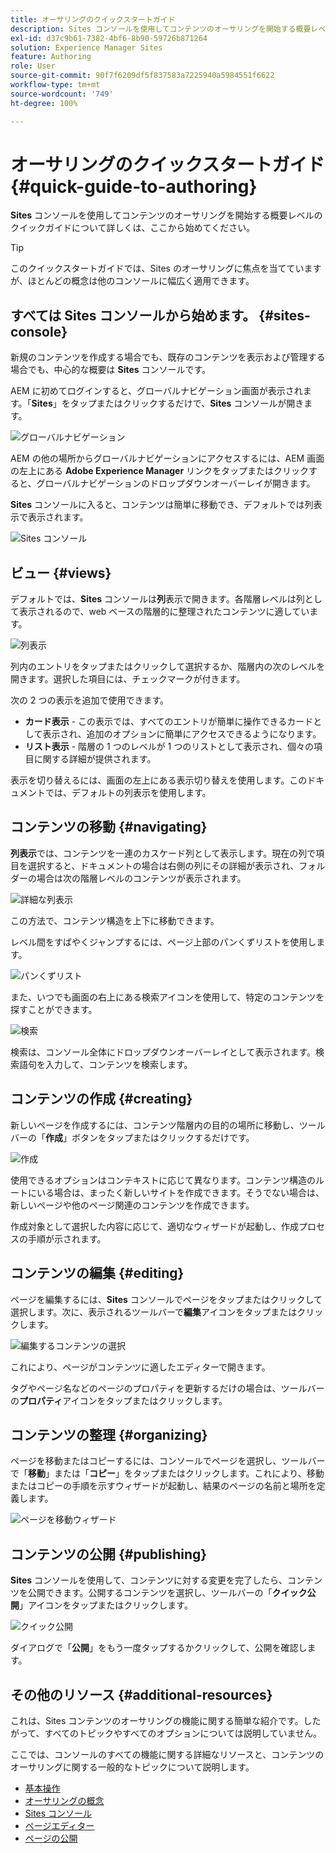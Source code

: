 ```yaml
---
title: オーサリングのクイックスタートガイド
description: Sites コンソールを使用してコンテンツのオーサリングを開始する概要レベルのクイックガイドについて詳しくは、ここから始めてください。
exl-id: d37c9b61-7382-4bf6-8b90-59726b871264
solution: Experience Manager Sites
feature: Authoring
role: User
source-git-commit: 90f7f6209df5f837583a7225940a5984551f6622
workflow-type: tm+mt
source-wordcount: '749'
ht-degree: 100%

---
```



# オーサリングのクイックスタートガイド {#quick-guide-to-authoring}

**Sites** コンソールを使用してコンテンツのオーサリングを開始する概要レベルのクイックガイドについて詳しくは、ここから始めてください。

>[!TIP]
>
>このクイックスタートガイドでは、Sites のオーサリングに焦点を当てていますが、ほとんどの概念は他のコンソールに幅広く適用できます。

## すべては Sites コンソールから始めます。 {#sites-console}

新規のコンテンツを作成する場合でも、既存のコンテンツを表示および管理する場合でも、中心的な概要は **Sites** コンソールです。

AEM に初めてログインすると、グローバルナビゲーション画面が表示されます。「**Sites**」をタップまたはクリックするだけで、**Sites** コンソールが開きます。

![グローバルナビゲーション](assets/getting-started-global-navigation.png)

AEM の他の場所からグローバルナビゲーションにアクセスするには、AEM 画面の左上にある **Adobe Experience Manager** リンクをタップまたはクリックすると、グローバルナビゲーションのドロップダウンオーバーレイが開きます。

**Sites** コンソールに入ると、コンテンツは簡単に移動でき、デフォルトでは列表示で表示されます。

![Sites コンソール](assets/getting-started-sites-console.png)

## ビュー {#views}

デフォルトでは、**Sites** コンソールは&#x200B;**列**&#x200B;表示で開きます。各階層レベルは列として表示されるので、web ベースの階層的に整理されたコンテンツに適しています。

![列表示](assets/getting-started-column-view.png)

列内のエントリをタップまたはクリックして選択するか、階層内の次のレベルを開きます。選択した項目には、チェックマークが付きます。

次の 2 つの表示を追加で使用できます。

* **カード表示** - この表示では、すべてのエントリが簡単に操作できるカードとして表示され、追加のオプションに簡単にアクセスできるようになります。
* **リスト表示** - 階層の 1 つのレベルが 1 つのリストとして表示され、個々の項目に関する詳細が提供されます。

表示を切り替えるには、画面の左上にある表示切り替えを使用します。このドキュメントでは、デフォルトの列表示を使用します。

## コンテンツの移動 {#navigating}

**列表示**&#x200B;では、コンテンツを一連のカスケード列として表示します。現在の列で項目を選択すると、ドキュメントの場合は右側の列にその詳細が表示され、フォルダーの場合は次の階層レベルのコンテンツが表示されます。

![詳細な列表示](assets/getting-started-column-detail.png)

この方法で、コンテンツ構造を上下に移動できます。

レベル間をすばやくジャンプするには、ページ上部のパンくずリストを使用します。

![パンくずリスト](assets/getting-started-breadcrumbs.png)

また、いつでも画面の右上にある検索アイコンを使用して、特定のコンテンツを探すことができます。

![検索](assets/getting-started-search.png)

検索は、コンソール全体にドロップダウンオーバーレイとして表示されます。検索語句を入力して、コンテンツを検索します。

## コンテンツの作成 {#creating}

新しいページを作成するには、コンテンツ階層内の目的の場所に移動し、ツールバーの「**作成**」ボタンをタップまたはクリックするだけです。

![作成](assets/getting-started-create.png)

使用できるオプションはコンテキストに応じて異なります。コンテンツ構造のルートにいる場合は、まったく新しいサイトを作成できます。そうでない場合は、新しいページや他のページ関連のコンテンツを作成できます。

作成対象として選択した内容に応じて、適切なウィザードが起動し、作成プロセスの手順が示されます。

## コンテンツの編集 {#editing}

ページを編集するには、**Sites** コンソールでページをタップまたはクリックして選択します。次に、表示されるツールバーで&#x200B;**編集**&#x200B;アイコンをタップまたはクリックします。

![編集するコンテンツの選択](assets/getting-started-edit.png)

これにより、ページがコンテンツに適したエディターで開きます。

タグやページ名などのページのプロパティを更新するだけの場合は、ツールバーの&#x200B;**プロパティ**&#x200B;アイコンをタップまたはクリックします。

## コンテンツの整理 {#organizing}

ページを移動またはコピーするには、コンソールでページを選択し、ツールバーで「**移動**」または「**コピー**」をタップまたはクリックします。これにより、移動またはコピーの手順を示すウィザードが起動し、結果のページの名前と場所を定義します。

![ページを移動ウィザード](assets/getting-started-move-page.png)

## コンテンツの公開 {#publishing}

**Sites** コンソールを使用して、コンテンツに対する変更を完了したら、コンテンツを公開できます。公開するコンテンツを選択し、ツールバーの「**クイック公開**」アイコンをタップまたはクリックします。

![クイック公開](assets/getting-started-quick-publish.png)

ダイアログで「**公開**」をもう一度タップするかクリックして、公開を確認します。

## その他のリソース {#additional-resources}

これは、Sites コンテンツのオーサリングの機能に関する簡単な紹介です。したがって、すべてのトピックやすべてのオプションについては説明していません。

ここでは、コンソールのすべての機能に関する詳細なリソースと、コンテンツのオーサリングに関する一般的なトピックについて説明します。

* [基本操作](/help/sites-cloud/authoring/basic-handling.md)
* [オーサリングの概念](/help/sites-cloud/authoring/author-publish.md)
* [Sites コンソール](/help/sites-cloud/authoring/sites-console/introduction.md)
* [ページエディター](/help/sites-cloud/authoring/page-editor/introduction.md)
* [ページの公開](/help/sites-cloud/authoring/sites-console/publishing-pages.md)
